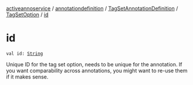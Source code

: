 [activeannoservice](../../../index.md) / [annotationdefinition](../../index.md) / [TagSetAnnotationDefinition](../index.md) / [TagSetOption](index.md) / [id](./id.md)

# id

`val id: `[`String`](https://kotlinlang.org/api/latest/jvm/stdlib/kotlin/-string/index.html)

Unique ID for the tag set option, needs to be unique for the annotation. If you want comparability across annotations,
you might want to re-use them if it makes sense.

